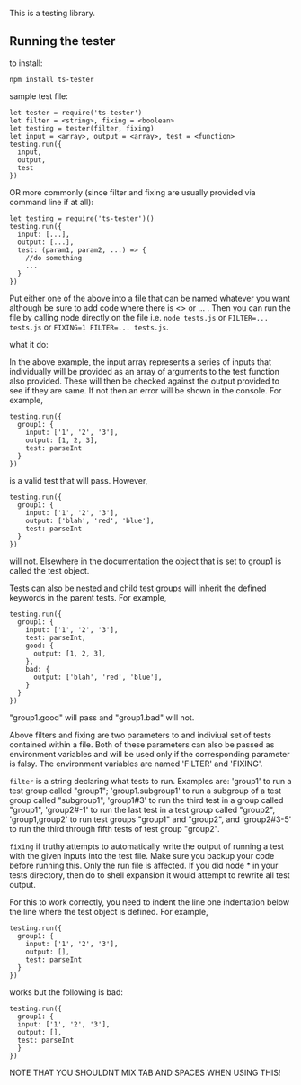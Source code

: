 This is a testing library.

## Running the tester

to install:

`npm install ts-tester`

sample test file: 

```
let tester = require('ts-tester')
let filter = <string>, fixing = <boolean>
let testing = tester(filter, fixing)
let input = <array>, output = <array>, test = <function> 
testing.run({
  input,
  output,
  test
})
```

OR more commonly (since filter and fixing are usually provided via command line if at all):

```
let testing = require('ts-tester')()
testing.run({
  input: [...],
  output: [...],
  test: (param1, param2, ...) => {
    //do something
    ...
  }
})
```

Put either one of the above into a file that can be named whatever you want although be sure
to add code where there is <> or ... . Then you can run the file by calling node directly
on the file i.e. `node tests.js` or `FILTER=... tests.js` or `FIXING=1 FILTER=... tests.js`.

what it do:

In the above example, the input array represents a series of inputs that individually will be provided as an
array of arguments to the test function also provided. These will then be checked against the output provided
to see if they are same. If not then an error will be shown in the console. For example,

```
testing.run({
  group1: {
    input: ['1', '2', '3'],
    output: [1, 2, 3],
    test: parseInt
  }
})
```

is a valid test that will pass. However,

```
testing.run({
  group1: {
    input: ['1', '2', '3'],
    output: ['blah', 'red', 'blue'],
    test: parseInt
  }
})
```

will not. Elsewhere in the documentation the object that is set to group1 is called the test object.

Tests can also be nested and child test groups will inherit the defined keywords in the parent tests. For example,

```
testing.run({
  group1: {
    input: ['1', '2', '3'],
    test: parseInt,
    good: {
      output: [1, 2, 3],
    },
    bad: {
      output: ['blah', 'red', 'blue'],
    }
  }
})
```

"group1.good" will pass and "group1.bad" will not.

Above filters and fixing are two parameters to and indiviual set of tests contained within a file. Both of these 
parameters can also be passed as environment variables and will be used only if the corresponding parameter is
falsy. The environment variables are named 'FILTER' and 'FIXING'. 

`filter` is a string declaring what tests to run. Examples are: 'group1' to run a test group called
"group1"; 'group1.subgroup1' to run a subgroup of a test group called "subgroup1", 'group1#3' to run the third
test in a group called "group1", 'group2#-1' to run the last test in a test group called "group2", 
'group1,group2' to run test groups "group1" and "group2", and 'group2#3-5' to run the third through fifth tests
of test group "group2".

`fixing` if truthy attempts to automatically write the output of running a test with the given inputs into the
test file. Make sure you backup your code before running this. Only the run file is affected. If you did
node * in your tests directory, then do to shell expansion it would attempt to rewrite all test output.

For this to work correctly, you need to indent the line one indentation below the line where the test object
is defined. For example,

```
testing.run({
  group1: {
    input: ['1', '2', '3'],
    output: [],
    test: parseInt
  }
})
```

works but the following is bad:

```
testing.run({
  group1: {
  input: ['1', '2', '3'],
  output: [],
  test: parseInt
  }
})
```

NOTE THAT YOU SHOULDNT MIX TAB AND SPACES WHEN USING THIS!